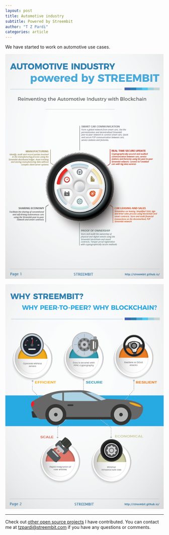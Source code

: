 ```yaml
---
layout: post
title: Automotive industry
subtitle: Powered by Streembit
author: "T Z Pardi"
categories: article
---
```


We have started to work on automotive use cases.

![Automotive industry powered by Streembit](../img/auto_artboard1.png)

![Automotive industry powered by Streembit](../img/auto_artboard2.png)

-------

Check out [other open source projects](https://github.com/zsoltpardi) I have contributed. You can contact me at tzpardi@streembit.com if you have any questions or comments.

